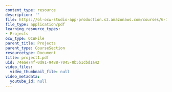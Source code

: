 ```yaml
---
content_type: resource
description: ''
file: https://ol-ocw-studio-app-production.s3.amazonaws.com/courses/6-111-introductory-digital-systems-laboratory-spring-2006/74eae74f0d91948870450b5b1cbd1a42_project1.pdf
file_type: application/pdf
learning_resource_types:
- Projects
ocw_type: OCWFile
parent_title: Projects
parent_type: CourseSection
resourcetype: Document
title: project1.pdf
uid: 74eae74f-0d91-9488-7045-0b5b1cbd1a42
video_files:
  video_thumbnail_file: null
video_metadata:
  youtube_id: null
---
```

